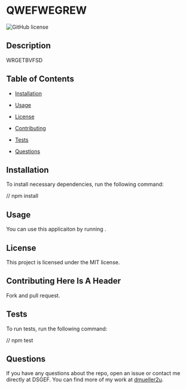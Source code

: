 
# QWEFWEGREW

![GitHub license](https://img.shields.io/badge/license-MIT-blue.svg)
    
## Description
    
WRGETBVFSD
    
## Table of Contents 
    
* [Installation](#installation)
    
* [Usage](#usage)
    
* [License](#license)
    
* [Contributing](#contributing-here-is-a-header)
    
* [Tests](#tests)
    
* [Questions](#questions)
    
## Installation
    
To install necessary dependencies, run the following command:
    
    
// npm install
    
    
## Usage
    
You can use this applicaiton by running .
    
## License
    
This project is licensed under the MIT license.
        
## Contributing Here Is A Header
    
Fork and pull request.
    
## Tests
    
To run tests, run the following command:
    
 
// npm test

    
## Questions
    
If you have any questions about the repo, open an issue or contact me directly at DSGEF. You can find more of my work at [dmueller2u](https://github.com/dmueller2u/).



